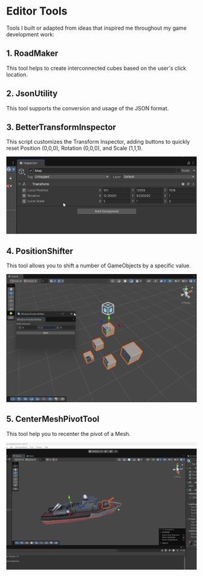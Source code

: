 # Editor Tools

Tools I built or adapted from ideas that inspired me throughout my game development work:

## 1. RoadMaker

This tool helps to create interconnected cubes based on the user's click location.

## 2. JsonUtility

This tool supports the conversion and usage of the JSON format.

## 3. BetterTransformInspector

This script customizes the Transform Inspector, adding buttons to quickly reset Position (0,0,0), Rotation (0,0,0), and Scale (1,1,1).

![](bettertransform.gif)

## 4. PositionShifter

This tool allows you to shift a number of GameObjects by a specific value.

![](positionshifter.gif)

## 5. CenterMeshPivotTool

This tool help you to recenter the pivot of a Mesh.

![](CenterMeshPivotTool.gif)


